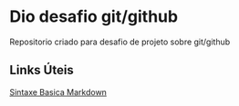 # Dio desafio git/github
Repositorio criado para desafio de projeto sobre git/github

## Links Úteis 
[Sintaxe Basica Markdown](https://www.markdownguide.org/)
